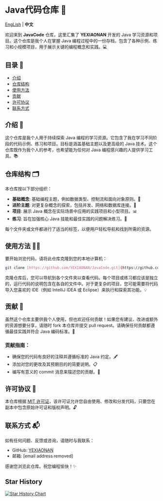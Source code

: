 # Java代码仓库 🚀

[EngLish](https://github.com/YEXIAONAN/JavaCode) | **中文**

欢迎来到 **JavaCode** 仓库，这里汇集了 **YEXIAONAN** 开发的 Java 学习资源和项目。这个仓库是我个人在掌握 Java 编程过程中的一份存档，包含了各种示例、练习和小规模项目，用于展示关键的编程概念和实践。💻

## 目录 📑
- [介绍](#介绍)
- [仓库结构](#仓库结构)
- [使用方法](#使用方法)
- [贡献](#贡献)
- [许可协议](#许可协议)
- [联系方式](#联系方式)

## 介绍 🌱

这个仓库是我个人用于持续探索 Java 编程的学习资源。它包含了我在学习不同阶段的代码示例、练习和项目。目标是涵盖基础主题以及更高级的 Java 技术。这个仓库既作为我个人的参考，也希望能为任何对 Java 编程感兴趣的人提供学习工具。📚

## 仓库结构 🗂️

本仓库按以下部分组织：

- **基础概念**: 基础编程主题，例如数据类型、控制流和面向对象原则。📖
- **进阶主题**: 对更复杂概念的探索，包括并发、网络和数据库连接。🔧
- **项目**: 展示 Java 概念在实际场景中应用的实践项目和小型项目。📊
- **练习**: 旨在加强核心 Java 技能和最佳实践的问题解决练习。📝

每个文件夹或文件都进行了适当的标签，以便用户轻松导航和找到所需的资源。

## 使用方法 🏃‍♂️

要开始浏览代码，请将此仓库克隆到您的本地计算机：

```bash
git clone [https://github.com/YEXIAONAN/JavaCode.git](https://github.com/YEXIAONAN/JavaCode.git)
```

克隆仓库后，您可以导航到各个文件夹以查看代码。每个项目或练习都应该是独立的，运行代码的说明包含在各自的文件中。对于更复杂的项目，您可能需要将代码导入您喜欢的 IDE（例如 IntelliJ IDEA 或 Eclipse）来执行和探索其功能。💡

## 贡献 🤝

虽然这个仓库主要供我个人使用，但也欢迎任何贡献！如果您有建议、改进或额外的资源想要分享，请随时 fork 本仓库并提交 pull request。请确保任何贡献都遵循最佳实践并符合 Java 编码标准。🔄

### 贡献指南：

  - 确保您的代码有良好的注释并遵循标准的 Java 约定。🖋️
  - 添加对您的更改及其预期目的的简要说明。📋
  - 编写有意义的 commit 消息来描述您的贡献。💬

## 许可协议 📜

本仓库根据 [MIT 许可证](LICENSE)，该许可证允许您自由使用、修改和分发代码，只要您在副本中包含原始许可证和版权声明。🔓

## 联系方式 📬

如有任何问题、反馈或咨询，请随时与我联系：

  - GitHub: [YEXIAONAN](https://github.com/YEXIAONAN)
  - 邮箱: [email address removed]

感谢您浏览此仓库。祝您编程愉快！✨

## Star History

[![Star History Chart](https://api.star-history.com/svg?repos=YEXIAONAN/JavaCode&type=Date)](https://www.star-history.com/#YEXIAONAN/JavaCode&Date)